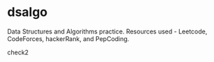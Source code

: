 # dsalgo
Data Structures and Algorithms practice. Resources used - Leetcode, CodeForces, hackerRank, and PepCoding.

check2
